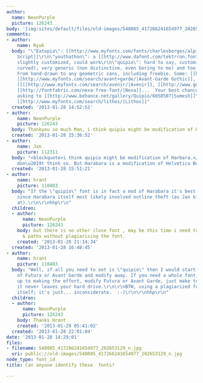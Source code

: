 ```yaml
---
author:
  name: NeonPurple
  picture: 126243
body: '[img:sites/default/files/old-images/548085_417266241654977_202653129_n_4729.jpg]'
comments:
- author:
    name: Ryuk
  body: "\"Eatopia\": [[http://www.myfonts.com/fonts/charlesborges/alpine-script/|Alpine
    Script]]\r\n\"youthathon\": a [[http://www.dafont.com/tektrron.font|Tektrron]],
    slightly customized, could work\r\n\"quipio\": hard to say, customized (finials
    curved), very generic (non distinctive, even boring to me) and too few letters.
    From hand-drawn to any geometric sans, including freebie. Some: [[http://www.myfonts.com/search/futura/|Futura]],
    [[http://www.myfonts.com/search/avant+garde/|Avant-Garde Gothic]], [[http://www.myfonts.com/search/helvetica/|Helvetica]],
    [[[[http://www.myfonts.com/search/avenir/|Avenir]], [[http://www.google.com/webfonts/specimen/Raleway|Raleway]],
    [[http://fontfabric.com/nexa-free-font/|Nexa]]...  Your best chance is probably
    asking to [[http://www.behance.net/gallery/Quipio/6058507|Sumesh]]\r\n\"ONSBAY\":
    [[http://www.myfonts.com/search/lithos/|Lithos]]"
  created: '2013-01-28 14:52:51'
- author:
    name: NeonPurple
    picture: 126243
  body: Thankyou so much Man, i think quipio might be modification of Harbara.
  created: '2013-01-28 15:36:52'
- author:
    name: Jan
    picture: 112311
  body: "<blockquote>i think quipio might be modification of Harbara.</blockquote>\r\n\r\nI
    don\u2019t think so. But Harabara is a modification of Helvetica Bold."
  created: '2013-01-28 15:51:21'
- author:
    name: hrant
    picture: 110403
  body: "If the \"quipio\" font is in fact a mod of Harabara it's best to avoid it,
    since Harabara itself most likely involved outline theft (as Jan kindly hints
    at).\r\n\r\nhhp\r\n"
  children:
  - author:
      name: NeonPurple
      picture: 126243
    body: but there is no other close font , may be this time i need to design shapes
      & paths without plagiarising the font.
    created: '2013-01-28 21:14:34'
  created: '2013-01-28 16:48:45'
- author:
    name: hrant
    picture: 110403
  body: "Well, if all you need to set is \"quipio\" then I would start with a rendering
    of Futura or Avant Garde and modify away. If you need a whole font, and you're
    up to making the effort, modify Futura or Avant Garde, just make totally sure
    it never leaves your hard drive.\r\n\r\nBTW, using a plagiarized font isn't plagiarism
    itself; it's just... inconsiderate.  :-)\r\n\r\nhhp\r\n"
  children:
  - author:
      name: NeonPurple
      picture: 126243
    body: Thanks Hrant
    created: '2013-01-29 05:41:02'
  created: '2013-01-28 22:01:04'
date: '2013-01-28 14:29:01'
files:
- filename: 548085_417266241654977_202653129_n.jpg
  uri: public://old-images/548085_417266241654977_202653129_n.jpg
node_type: font_id
title: Can anyone identify these  fonts?

---
```

